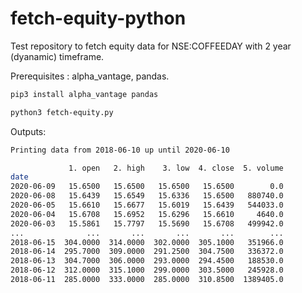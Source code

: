 # fetch-equity-python
Test repository to fetch equity data for NSE:COFFEEDAY with 2 year (dyanamic) timeframe.

Prerequisites : alpha_vantage, pandas.
```bash
pip3 install alpha_vantage pandas

python3 fetch-equity.py
```
Outputs: 
```bash
Printing data from 2018-06-10 up until 2020-06-10

             1. open   2. high    3. low  4. close  5. volume
date                                                         
2020-06-09   15.6500   15.6500   15.6500   15.6500        0.0
2020-06-08   15.6439   15.6549   15.6336   15.6500   880740.0
2020-06-05   15.6610   15.6677   15.6019   15.6439   544033.0
2020-06-04   15.6708   15.6952   15.6296   15.6610     4640.0
2020-06-03   15.5861   15.7797   15.5690   15.6708   499942.0
...              ...       ...       ...       ...        ...
2018-06-15  304.0000  314.0000  302.0000  305.1000   351966.0
2018-06-14  295.7000  309.0000  291.2500  304.7500   336372.0
2018-06-13  304.7000  306.0000  293.0000  294.4500   188530.0
2018-06-12  312.0000  315.1000  299.0000  303.5000   245928.0
2018-06-11  285.0000  333.0000  285.0000  310.8500  1389405.0

```
